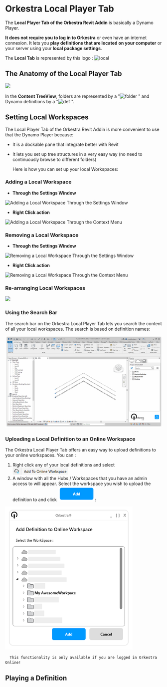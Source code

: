 # Orkestra Local Player Tab

The **Local Player Tab of the Orkestra Revit Addin** is basically a Dynamo Player. 

**It does not require you to log in to Orkestra** or even have an internet connexion. It lets you **play definitions that are located on your computer** or your server using your **local package settings**.

The **Local Tab** is represented by this logo : ![local](https://datashapes.files.wordpress.com/2020/05/localicon.png?)

## The Anatomy of the Local Player Tab

![](https://datashapes.files.wordpress.com/2020/05/localtabanatomy.png?)

In the **Content TreeView**, folders are represented by a "![folder](https://datashapes.files.wordpress.com/2020/05/workspace.png?) " and Dynamo definitions by a "![def](https://datashapes.files.wordpress.com/2020/05/definition.png?) ".

## Setting Local Workspaces

The Local Player Tab of the Orkestra Revit Addin is more convenient to use that the Dynamo Player because:

* It is a dockable pane that integrate better with Revit
* It lets you set up tree structures in a very easy way \(no need to continuously browse to different folders\)

  Here is how you can set up your local Workspaces:

### Adding a Local Workspace

* **Through the Settings Window**

![Adding a Local Workspace Through the Settings Window](https://datashapes.files.wordpress.com/2020/05/addlocalworkspacesettingswindow.gif?)

* **Right Click action**

![Adding a Local Workspace Through the Context Menu](https://datashapes.files.wordpress.com/2020/05/addlocalworkspacergichclick.gif?)

### **Removing a Local Workspace**

* **Through the Settings Window**

![Removing a Local Workspace Through the Settings Window](https://datashapes.files.wordpress.com/2020/05/removelocalworkspacesettings.gif?)

* **Right Click action**

![Removing a Local Workspace Through the Context Menu](https://datashapes.files.wordpress.com/2020/05/removelocalworkspacerightclick.gif?)

### Re-arranging Local Workspaces

![](https://datashapes.files.wordpress.com/2020/05/rearrangelocalws.gif?)

### Using the Search Bar

The search bar on the Orkestra Local Player Tab lets you search the content of all your local workspaces. The search is based on definition names:

![Using the search bar to browse local content](../.gitbook/assets/localsearch.gif)

### Uploading a Local Definition to an Online Workspace

The Orkestra Local Player Tab offers an easy way to upload definitions to your online workspaces. You can :

1. Right click any of your local definitions and select ![](../.gitbook/assets/addtows.png)
2. A window with all the Hubs / Workspaces that you have an admin access to will appear. Select the workspace you wish to upload the definition to and click ![](../.gitbook/assets/add.png):

![](../.gitbook/assets/selectws.png)

```text
  This functionality is only available if you are logged in Orkestra Online!
```

##  Playing a Definition

